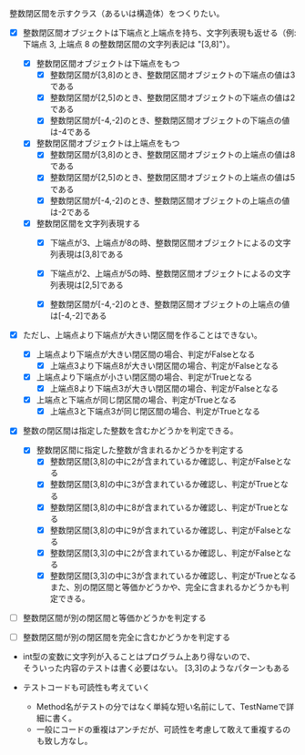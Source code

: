 整数閉区間を示すクラス（あるいは構造体）をつくりたい。  
- [x] 整数閉区間オブジェクトは下端点と上端点を持ち、文字列表現も返せる（例: 下端点 3, 上端点 8 の整数閉区間の文字列表記は "[3,8]"）。  
  - [x] 整数閉区間オブジェクトは下端点をもつ
    - [x] 整数閉区間が[3,8]のとき、整数閉区間オブジェクトの下端点の値は3である
    - [x] 整数閉区間が[2,5]のとき、整数閉区間オブジェクトの下端点の値は2である
    - [x] 整数閉区間が[-4,-2]のとき、整数閉区間オブジェクトの下端点の値は-4である
  - [x] 整数閉区間オブジェクトは上端点をもつ
    - [x] 整数閉区間が[3,8]のとき、整数閉区間オブジェクトの上端点の値は8である
    - [x] 整数閉区間が[2,5]のとき、整数閉区間オブジェクトの上端点の値は5である
    - [x] 整数閉区間が[-4,-2]のとき、整数閉区間オブジェクトの上端点の値は-2である
  - [x] 整数閉区間を文字列表現する
    - [x] 下端点が3、上端点が8の時、整数閉区間オブジェクトによるの文字列表現は[3,8]である
    - [x] 下端点が2、上端点が5の時、整数閉区間オブジェクトによるの文字列表現は[2,5]である
    - [x] 整数閉区間が[-4,-2]のとき、整数閉区間オブジェクトの上端点の値は[-4,-2]である
  

- [x] ただし、上端点より下端点が大きい閉区間を作ることはできない。  
  - [x] 上端点より下端点が大きい閉区間の場合、判定がFalseとなる
    - [x] 上端点3より下端点8が大きい閉区間の場合、判定がFalseとなる
  - [x] 上端点より下端点が小さい閉区間の場合、判定がTrueとなる
    - [x] 上端点8より下端点3が大きい閉区間の場合、判定がFalseとなる
  - [x] 上端点と下端点が同じ閉区間の場合、判定がTrueとなる
    - [x] 上端点3と下端点3が同じ閉区間の場合、判定がTrueとなる
  
- [x] 整数の閉区間は指定した整数を含むかどうかを判定できる。  
  - [x] 整数閉区間に指定した整数が含まれるかどうかを判定する
    - [x] 整数閉区間[3,8]の中に2が含まれているか確認し、判定がFalseとなる
    - [x] 整数閉区間[3,8]の中に3が含まれているか確認し、判定がTrueとなる
    - [x] 整数閉区間[3,8]の中に8が含まれているか確認し、判定がTrueとなる
    - [x] 整数閉区間[3,8]の中に9が含まれているか確認し、判定がFalseとなる
    - [x] 整数閉区間[3,3]の中に2が含まれているか確認し、判定がFalseとなる
    - [x] 整数閉区間[3,3]の中に3が含まれているか確認し、判定がTrueとなる
また、別の閉区間と等価かどうかや、完全に含まれるかどうかも判定できる。
- [ ] 整数閉区間が別の閉区間と等価かどうかを判定する
- [ ] 整数閉区間が別の閉区間を完全に含むかどうかを判定する


- int型の変数に文字列が入ることはプログラム上あり得ないので、  
そういった内容のテストは書く必要はない。
[3,3]のようなパターンもある

- テストコードも可読性も考えていく
  - Method名がテストの分ではなく単純な短い名前にして、TestNameで詳細に書く。
  - 一般にコードの重複はアンチだが、可読性を考慮して敢えて重複するのも致し方なし。